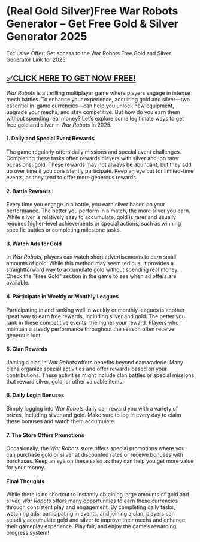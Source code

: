 # (Real Gold Silver)Free War Robots Generator – Get Free Gold & Silver Generator 2025

Exclusive Offer: Get access to the War Robots Free Gold and Silver Generator Link for 2025!


## [✅CLICK HERE TO GET NOW FREE!](https://besteventtoday.com/war/robots/9999/)

*War Robots* is a thrilling multiplayer game where players engage in intense mech battles. To enhance your experience, acquiring gold and silver—two essential in-game currencies—can help you unlock new equipment, upgrade your mechs, and stay competitive. But how do you earn them without spending real money? Let’s explore some legitimate ways to get free gold and silver in *War Robots* in 2025.

#### 1. **Daily and Special Event Rewards**
The game regularly offers daily missions and special event challenges. Completing these tasks often rewards players with silver and, on rarer occasions, gold. These rewards may not always be abundant, but they add up over time if you consistently participate. Keep an eye out for limited-time events, as they tend to offer more generous rewards.

#### 2. **Battle Rewards**
Every time you engage in a battle, you earn silver based on your performance. The better you perform in a match, the more silver you earn. While silver is relatively easy to accumulate, gold is rarer and usually requires higher-level achievements or special actions, such as winning specific battles or completing milestone tasks.

#### 3. **Watch Ads for Gold**
In *War Robots*, players can watch short advertisements to earn small amounts of gold. While this method may seem tedious, it provides a straightforward way to accumulate gold without spending real money. Check the "Free Gold" section in the game to see when ad offers are available.

#### 4. **Participate in Weekly or Monthly Leagues**
Participating in and ranking well in weekly or monthly leagues is another great way to earn free rewards, including silver and gold. The better you rank in these competitive events, the higher your reward. Players who maintain a steady performance throughout the season often receive generous loot.

#### 5. **Clan Rewards**
Joining a clan in *War Robots* offers benefits beyond camaraderie. Many clans organize special activities and offer rewards based on your contributions. These activities might include clan battles or special missions that reward silver, gold, or other valuable items.

#### 6. **Daily Login Bonuses**
Simply logging into *War Robots* daily can reward you with a variety of prizes, including silver and gold. Make sure to log in every day to claim these bonuses and watch them accumulate.

#### 7. **The Store Offers Promotions**
Occasionally, the *War Robots* store offers special promotions where you can purchase gold or silver at discounted rates or receive bonuses with purchases. Keep an eye on these sales as they can help you get more value for your money.

#### Final Thoughts
While there is no shortcut to instantly obtaining large amounts of gold and silver, *War Robots* offers many opportunities to earn these currencies through consistent play and engagement. By completing daily tasks, watching ads, participating in events, and joining a clan, players can steadily accumulate gold and silver to improve their mechs and enhance their gameplay experience. Play fair, and enjoy the game’s rewarding progress system!
